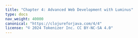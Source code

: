 ```yaml
---
title: "Chapter 4: Advanced Web Development with Luminus"
type: docs
nav_weight: 40000
canonical: "https://clojureforjava.com/4/4"
license: "© 2024 Tokenizer Inc. CC BY-NC-SA 4.0"
---
```

